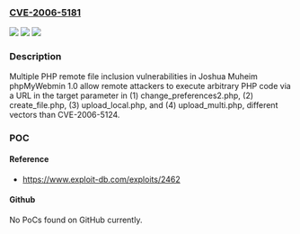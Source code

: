 ### [CVE-2006-5181](https://cve.mitre.org/cgi-bin/cvename.cgi?name=CVE-2006-5181)
![](https://img.shields.io/static/v1?label=Product&message=n%2Fa&color=blue)
![](https://img.shields.io/static/v1?label=Version&message=n%2Fa&color=blue)
![](https://img.shields.io/static/v1?label=Vulnerability&message=n%2Fa&color=brighgreen)

### Description

Multiple PHP remote file inclusion vulnerabilities in Joshua Muheim phpMyWebmin 1.0 allow remote attackers to execute arbitrary PHP code via a URL in the target parameter in (1) change_preferences2.php, (2) create_file.php, (3) upload_local.php, and (4) upload_multi.php, different vectors than CVE-2006-5124.

### POC

#### Reference
- https://www.exploit-db.com/exploits/2462

#### Github
No PoCs found on GitHub currently.

